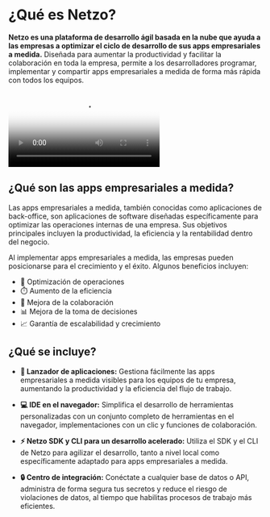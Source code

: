<script setup>
import { useEvents } from '@theme/composables/events'
import ListItem from '@theme/components/list/ListItem.vue'
import ButtonCta from '@theme/components/buttons/ButtonCta.vue'

const { trackVideoPlay } = useEvents()
</script>

# ¿Qué es Netzo?

**Netzo es una plataforma de desarrollo ágil basada en la nube que ayuda a las empresas a optimizar el ciclo de desarrollo de sus apps empresariales a medida.** Diseñada para aumentar la productividad y facilitar la colaboración en toda la empresa, permite a los desarrolladores programar, implementar y compartir apps empresariales a medida de forma más rápida con todos los equipos.

<div class="w-full">
  <video
    allowfullscreen
    controls
    controlslist="nodownload captionssubtitles"
    loop
    class="w-full"
    poster="/netzo-intro-es.svg"
    onplay="trackVideoPlay()"
  >
    <source src="/netzo-intro-es.mp4" type="video/mp4">
    <track
    label="English"
    kind="subtitles"
    srclang="en"
    src="/netzo-intro-en.vtt"
    />
    <track
    label="Español"
    kind="subtitles"
    srclang="es"
    src="/netzo-intro-es.vtt"
    default />
   </video>
</div>

## ¿Qué son las apps empresariales a medida?

Las apps empresariales a medida, también conocidas como aplicaciones de back-office, son aplicaciones de software diseñadas específicamente para optimizar las operaciones internas de una empresa. Sus objetivos principales incluyen la productividad, la eficiencia y la rentabilidad dentro del negocio.

Al implementar apps empresariales a medida, las empresas pueden posicionarse para el crecimiento y el éxito. Algunos beneficios incluyen:

- 🚀 Optimización de operaciones
- ⏱️ Aumento de la eficiencia
- 🤝 Mejora de la colaboración
- 📊 Mejora de la toma de decisiones
- 📈 Garantía de escalabilidad y crecimiento

## ¿Qué se incluye?

- **🚀 Lanzador de aplicaciones:** Gestiona fácilmente las apps empresariales a medida visibles para los equipos de tu empresa, aumentando la productividad y la eficiencia del flujo de trabajo.

- **💻 IDE en el navegador:** Simplifica el desarrollo de herramientas personalizadas con un conjunto completo de herramientas en el navegador, implementaciones con un clic y funciones de colaboración.

- **⚡ Netzo SDK y CLI para un desarrollo acelerado:** Utiliza el SDK y el CLI de Netzo para agilizar el desarrollo, tanto a nivel local como específicamente adaptado para apps empresariales a medida.

- **🔒 Centro de integración:** Conéctate a cualquier base de datos o API, administra de forma segura tus secretos y reduce el riesgo de violaciones de datos, al tiempo que habilitas procesos de trabajo más eficientes.
